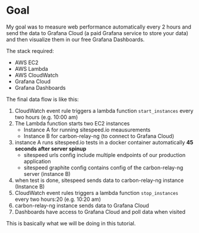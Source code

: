 # Goal
My goal was to measure web performance automatically every 2 hours and send the data to Grafana Cloud (a paid Grafana service to store your data) and then visualize them in our free Grafana Dashboards.

The stack required:

* AWS EC2
* AWS Lambda
* AWS CloudWatch
* Grafana Cloud
* Grafana Dashboards

The final data flow is like this:

 1. CloudWatch event rule triggers a lambda function `start_instances` every two hours (e.g. 10:00 am)
 2. The Lambda function starts two EC2 instances 
    * Instance A for running sitespeed.io meausurements 
    * Instance B for carbon-relay-ng (to connect to Grafana Cloud)
 3. instance A runs sitespeed.io tests in a docker container automatically **45 seconds after server spinup**
    * sitespeed urls config include multiple endpoints of our production application
    * sitespeed graphite config contains config of the carbon-relay-ng server (instance B)
4. when test is done, sitespeed sends data to carbon-relay-ng instance (Instance B)
5. CloudWatch event rules triggers a lambda function `stop_instances` every two hours:20 (e.g. 10:20 am)
5. carbon-relay-ng instance sends data to Grafana Cloud
6. Dashboards have access to Grafana Cloud and poll data when visited

This is basically what we will be doing in this tutorial.